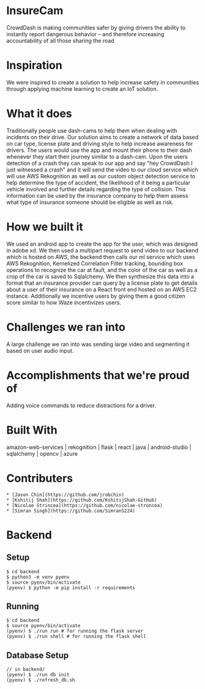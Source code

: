 # InsureCam

CrowdDash is making communities safer by giving drivers the ability to instantly report dangerous behavior – and therefore increasing accountability of all those sharing the road

# Inspiration
We were inspired to create a solution to help increase safety in communities through applying machine learning to create an IoT solution.

# What it does
Traditionally people use dash-cams to help them when dealing with incidents on their drive. Our solution aims to create a network of data based on car type, license plate and driving style to help increase awareness for drivers. The users would use the app and mount their phone to their dash whenever they start their journey similar to a dash-cam. Upon the users detection of a crash they can speak to our app and say "hey CrowdDash I just witnessed a crash" and it will send the video to our cloud service which will use AWS Rekognition as well as our custom object detection service to help determine the type of accident, the likelihood of it being a particular vehicle involved and further details regarding the type of collision. This information can be used by the insurance company to help them assess what type of insurance someone should be eligible as well as risk.

# How we built it
We used an android app to create the app for the user, which was designed in adobe xd. We then used a multipart request to send video to our backend which is hosted on AWS, the backend then calls our ml service which uses AWS Rekognition, Kernelized Correlation Filter tracking, bounding box operations to recognize the car at fault, and the color of the car as well as a crop of the car is saved to Sqlalchemy. We then synthesize this data into a format that an insurance provider can query by a license plate to get details about a user of their insurance on a React front end hosted on an AWS EC2 instance. Additionally we incentive users by giving them a good citizen score similar to how Waze incentivizes users.

# Challenges we ran into
A large challenge we ran into was sending large video and segmenting it based on user audio input.

# Accomplishments that we're proud of
Adding voice commands to reduce distractions for a driver.

# Built With
amazon-web-services | rekognition | flask | react | java | android-studio | sqlalchemy | opencv | azure

# Contributers 
    * [Jason Chin](https://github.com/jrobchin)
    * [Kshitij Shah](https://github.com/KshitijShah-GitHub)
    * [Nicolae Strincea](https://github.com/nicolae-stroncea)
    * [Simran Singh](https://github.com/SimranS224)
    
# Backend
## Setup
```
$ cd backend
$ python3 -m venv pyenv
$ source pyenv/bin/activate
(pyenv) $ python -m pip install -r requirements
```

## Running
```
$ cd backend
$ source pyenv/bin/activate
(pyenv) $ ./run run # for running the flask server
(pyenv) $ ./run shell # for running the flask shell
```

## Database Setup
```
// in backend/
(pyenv) $ ./run db init
(pyenv) $ ./refresh_db.sh
```
